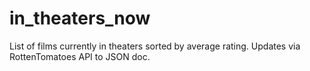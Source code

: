 in_theaters_now
===============

List of films currently in theaters sorted by average rating. Updates via RottenTomatoes API to JSON doc.
